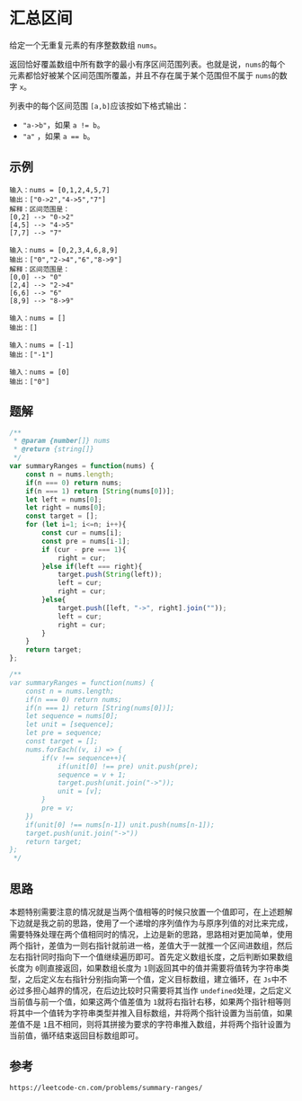 # 汇总区间

给定一个无重复元素的有序整数数组 `nums`。

返回恰好覆盖数组中所有数字的最小有序区间范围列表。也就是说，`nums`的每个元素都恰好被某个区间范围所覆盖，并且不存在属于某个范围但不属于 `nums`的数字 `x`。

列表中的每个区间范围 `[a,b]`应该按如下格式输出：

* `"a->b"`，如果 `a != b`。
* `"a"` ，如果 `a == b`。

## 示例

```
输入：nums = [0,1,2,4,5,7]
输出：["0->2","4->5","7"]
解释：区间范围是：
[0,2] --> "0->2"
[4,5] --> "4->5"
[7,7] --> "7"
```

```
输入：nums = [0,2,3,4,6,8,9]
输出：["0","2->4","6","8->9"]
解释：区间范围是：
[0,0] --> "0"
[2,4] --> "2->4"
[6,6] --> "6"
[8,9] --> "8->9"
```

```
输入：nums = []
输出：[]
```

```
输入：nums = [-1]
输出：["-1"]
```

```
输入：nums = [0]
输出：["0"]
```

## 题解

```javascript
/**
 * @param {number[]} nums
 * @return {string[]}
 */
var summaryRanges = function(nums) {
    const n = nums.length;
    if(n === 0) return nums;
    if(n === 1) return [String(nums[0])];
    let left = nums[0];
    let right = nums[0];
    const target = [];
    for (let i=1; i<=n; i++){
        const cur = nums[i];
        const pre = nums[i-1];
        if (cur - pre === 1){
            right = cur;
        }else if(left === right){
            target.push(String(left));
            left = cur;
            right = cur;
        }else{
            target.push([left, "->", right].join(""));
            left = cur;
            right = cur;
        }
    }
    return target;
};

/**
var summaryRanges = function(nums) {
    const n = nums.length;
    if(n === 0) return nums;
    if(n === 1) return [String(nums[0])];
    let sequence = nums[0];
    let unit = [sequence];
    let pre = sequence;
    const target = [];
    nums.forEach((v, i) => {
        if(v !== sequence++){
            if(unit[0] !== pre) unit.push(pre);
            sequence = v + 1;
            target.push(unit.join("->"));
            unit = [v];
        }
        pre = v;
    })
    if(unit[0] !== nums[n-1]) unit.push(nums[n-1]);
    target.push(unit.join("->"))
    return target;
};
 */
```

## 思路

本题特别需要注意的情况就是当两个值相等的时候只放置一个值即可，在上述题解下边就是我之前的思路，使用了一个递增的序列值作为与原序列值的对比来完成，需要特殊处理在两个值相同时的情况，上边是新的思路，思路相对更加简单，使用两个指针，差值为一则右指针就前进一格，差值大于一就推一个区间进数组，然后左右指针同时指向下一个值继续遍历即可。首先定义数组长度，之后判断如果数组长度为 `0`则直接返回，如果数组长度为 `1`则返回其中的值并需要将值转为字符串类型，之后定义左右指针分别指向第一个值，定义目标数组，建立循环，在 `Js`中不必过多担心越界的情况，在后边比较时只需要将其当作 `undefined`处理，之后定义当前值与前一个值，如果这两个值差值为 `1`就将右指针右移，如果两个指针相等则将其中一个值转为字符串类型并推入目标数组，并将两个指针设置为当前值，如果差值不是 `1`且不相同，则将其拼接为要求的字符串推入数组，并将两个指针设置为当前值，循环结束返回目标数组即可。

## 参考

```
https://leetcode-cn.com/problems/summary-ranges/
```
